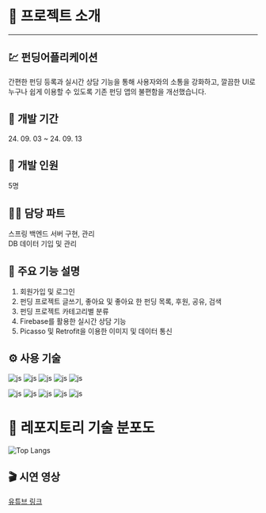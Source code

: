 <h1>🔔 프로젝트 소개</h1>
<hr>

<h2>💹 펀딩어플리케이션</h2>
간편한 펀딩 등록과 실시간 상담 기능을 통해 사용자와의 소통을 강화하고, 깔끔한 UI로 누구나 쉽게 이용할 수 있도록 기존 펀딩 앱의 불편함을 개선했습니다.
<br>

<h2>📅 개발 기간</h2>
24. 09. 03 ~ 24. 09. 13
<br>

<h2>👥 개발 인원</h2>
5명       
<br>

<h2>💁‍♂️ 담당 파트</h2>
스프링 백엔드 서버 구현, 관리
<br>
DB 데이터 기입 및 관리
<br>


<h2>📍 주요 기능 설명</h2>

1. 회원가입 및 로그인
2. 펀딩 프로젝트 글쓰기, 좋아요 및 좋아요 한 펀딩 목록, 후원, 공유, 검색
3. 펀딩 프로젝트 카테고리별 분류
4. Firebase를 활용한 실시간 상담 기능
5. Picasso 및 Retrofit을 이용한 이미지 및 데이터 통신


<h2>⚙️ 사용 기술</h2>

![js](https://img.shields.io/badge/Android-3DDC84?style=for-the-badge&logo=android&logoColor=white)
![js](https://img.shields.io/badge/Spring-6DB33F?style=for-the-badge&logo=spring&logoColor=white)
![js](https://img.shields.io/badge/MySQL-00000F?style=for-the-badge&logo=mysql&logoColor=white)
![js](https://img.shields.io/badge/GitHub-100000?style=for-the-badge&logo=github&logoColor=white)
![js](https://img.shields.io/badge/GIT-E44C30?style=for-the-badge&logo=git&logoColor=white)

![js](https://img.shields.io/badge/Kotlin-0095D5?&style=for-the-badge&logo=kotlin&logoColor=white)
![js](https://img.shields.io/badge/Java-ED8B00?style=for-the-badge&logo=openjdk&logoColor=white)
![js](https://img.shields.io/badge/JavaScript-F7DF1E?style=for-the-badge&logo=JavaScript&logoColor=white)
![js](https://img.shields.io/badge/React-20232A?style=for-the-badge&logo=react&logoColor=61DAFB)
![js](https://img.shields.io/badge/Sourcetree-0052CC?style=for-the-badge&logo=Sourcetree&logoColor=white)

<h1>🎢 레포지토리 기술 분포도</h1>

![Top Langs](https://github-readme-stats.vercel.app/api/top-langs/?username=minsu0604&layout=compact)

<h2>🎬 시연 영상</h2>
<a href="https://youtu.be/5tcRJ-qJY5I">유튜브 링크</a>
